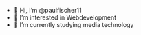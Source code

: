 - 👋 Hi, I’m @paulfischer11
- 👀 I’m interested in Webdevelopment
- 🌱 I’m currently studying media technology
  

<!---
paulfischer11/paulfischer11 is a ✨ special ✨ repository because its `README.md` (this file) appears on your GitHub profile.
You can click the Preview link to take a look at your changes.
--->
